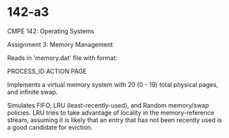 # 142-a3
CMPE 142: Operating Systems

Assignment 3: Memory Management

Reads in 'memory.dat' file with format:

PROCESS_ID  ACTION  PAGE

Implements a virtual memory system with 20 (0 - 19) total physical pages, and infinite swap.

Simulates FIFO, LRU (least-recently-used), and Random memory/swap policies.
LRU tries to take advantage of locality in the memory-reference stream, assuming it is likely that an entry that has not been recently used is a good candidate for eviction.
